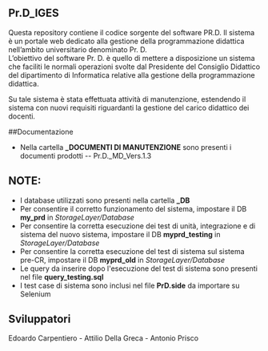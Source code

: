 ## Pr.D_IGES
Questa repository contiene il codice sorgente del software PR.D. Il sistema è un portale web dedicato alla gestione  della programmazione didattica nell’ambito universitario denominato Pr. D.   
L’obiettivo del software Pr. D. è quello di mettere a disposizione un sistema che faciliti le normali operazioni svolte dal Presidente del Consiglio Didattico del dipartimento di Informatica relative alla gestione della programmazione didattica.

Su tale sistema è stata effettuata attività di manutenzione, estendendo il sistema con nuovi requisiti riguardanti la gestione del carico didattico dei docenti.

##Documentazione
- Nella cartella <b>_DOCUMENTI DI MANUTENZIONE</b> sono presenti i documenti prodotti 
-- Pr.D._MD_Vers.1.3 

## NOTE: 
- I database utilizzati sono presenti nella cartella <b>_DB</b><br>
- Per consentire il corretto funzionamento del sistema, impostare il DB <b>my_prd</b> in <i>StorageLayer/Database</i><br>
- Per consentire la corretta esecuzione dei test di unità, integrazione e di sistema del nuovo sistema, impostare il DB <b>myprd_testing</b> in <i>StorageLayer/Database</i><br>
- Per consentire la corretta esecuzione del test di sistema sul sistema pre-CR, impostare il DB <b>myprd_old</b> in <i>StorageLayer/Database</i><br>
- Le query da inserire dopo l'esecuzione del test di sistema sono presenti nel file <b>query_testing.sql</b>
- I test case di sistema sono inclusi nel file <b>PrD.side</b> da importare su Selenium<br>


## Sviluppatori
Edoardo Carpentiero - Attilio Della Greca - Antonio Prisco


